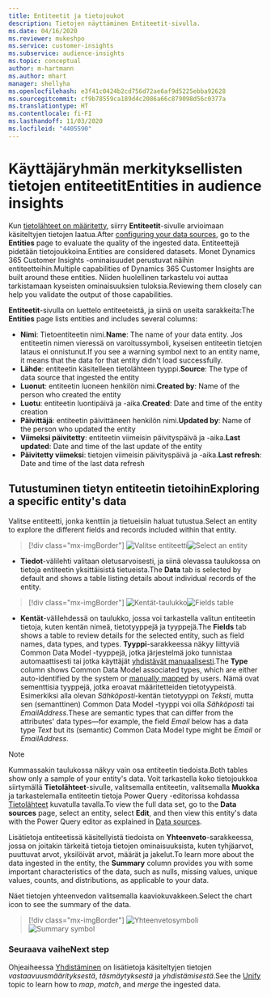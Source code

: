 ```yaml
---
title: Entiteetit ja tietojoukot
description: Tietojen näyttäminen Entiteetit-sivulla.
ms.date: 04/16/2020
ms.reviewer: mukeshpo
ms.service: customer-insights
ms.subservice: audience-insights
ms.topic: conceptual
author: m-hartmann
ms.author: mhart
manager: shellyha
ms.openlocfilehash: e3f41c0424b2cd756d72ae6af9d5225ebba92628
ms.sourcegitcommit: cf9b78559ca189d4c2086a66c879098d56c0377a
ms.translationtype: HT
ms.contentlocale: fi-FI
ms.lasthandoff: 11/03/2020
ms.locfileid: "4405590"
---
```

# <a name="entities-in-audience-insights"></a><span data-ttu-id="0019f-103">Käyttäjäryhmän merkityksellisten tietojen entiteetit</span><span class="sxs-lookup"><span data-stu-id="0019f-103">Entities in audience insights</span></span>

<span data-ttu-id="0019f-104">Kun [tietolähteet on määritetty](data-sources.md), siirry **Entiteetit**-sivulle arvioimaan käsiteltyjen tietojen laatua.</span><span class="sxs-lookup"><span data-stu-id="0019f-104">After [configuring your data sources](data-sources.md), go to the **Entities** page to evaluate the quality of the ingested data.</span></span> <span data-ttu-id="0019f-105">Entiteettejä pidetään tietojoukkoina.</span><span class="sxs-lookup"><span data-stu-id="0019f-105">Entities are considered datasets.</span></span> <span data-ttu-id="0019f-106">Monet Dynamics 365 Customer Insights -ominaisuudet perustuvat näihin entiteetteihin.</span><span class="sxs-lookup"><span data-stu-id="0019f-106">Multiple capabilities of Dynamics 365 Customer Insights are built around these entities.</span></span> <span data-ttu-id="0019f-107">Niiden huolellinen tarkastelu voi auttaa tarkistamaan kyseisten ominaisuuksien tuloksia.</span><span class="sxs-lookup"><span data-stu-id="0019f-107">Reviewing them closely can help you validate the output of those capabilities.</span></span>

<span data-ttu-id="0019f-108">**Entiteetit**-sivulla on luettelo entiteeteistä, ja siinä on useita sarakkeita:</span><span class="sxs-lookup"><span data-stu-id="0019f-108">The **Entities** page lists entities and includes several columns:</span></span>

- <span data-ttu-id="0019f-109">**Nimi**: Tietoentiteetin nimi.</span><span class="sxs-lookup"><span data-stu-id="0019f-109">**Name**: The name of your data entity.</span></span> <span data-ttu-id="0019f-110">Jos entiteetin nimen vieressä on varoitussymboli, kyseisen entiteetin tietojen lataus ei onnistunut.</span><span class="sxs-lookup"><span data-stu-id="0019f-110">If you see a warning symbol next to an entity name, it means that the data for that entity didn't load successfully.</span></span>
- <span data-ttu-id="0019f-111">**Lähde**: entiteetin käsitelleen tietolähteen tyyppi.</span><span class="sxs-lookup"><span data-stu-id="0019f-111">**Source**: The type of data source that ingested the entity</span></span>
- <span data-ttu-id="0019f-112">**Luonut**: entiteetin luoneen henkilön nimi.</span><span class="sxs-lookup"><span data-stu-id="0019f-112">**Created by**: Name of the person who created the entity</span></span>
- <span data-ttu-id="0019f-113">**Luotu**: entiteetin luontipäivä ja -aika.</span><span class="sxs-lookup"><span data-stu-id="0019f-113">**Created**: Date and time of the entity creation</span></span>
- <span data-ttu-id="0019f-114">**Päivittäjä**: entiteetin päivittäneen henkilön nimi.</span><span class="sxs-lookup"><span data-stu-id="0019f-114">**Updated by**: Name of the person who updated the entity</span></span>
- <span data-ttu-id="0019f-115">**Viimeksi päivitetty**: entiteetin viimeisin päivityspäivä ja -aika.</span><span class="sxs-lookup"><span data-stu-id="0019f-115">**Last updated**: Date and time of the last update of the entity</span></span>
- <span data-ttu-id="0019f-116">**Päivitetty viimeksi**: tietojen viimeisin päivityspäivä ja -aika.</span><span class="sxs-lookup"><span data-stu-id="0019f-116">**Last refresh**: Date and time of the last data refresh</span></span>

## <a name="exploring-a-specific-entitys-data"></a><span data-ttu-id="0019f-117">Tutustuminen tietyn entiteetin tietoihin</span><span class="sxs-lookup"><span data-stu-id="0019f-117">Exploring a specific entity's data</span></span>

<span data-ttu-id="0019f-118">Valitse entiteetti, jonka kenttiin ja tietueisiin haluat tutustua.</span><span class="sxs-lookup"><span data-stu-id="0019f-118">Select an entity to explore the different fields and records included within that entity.</span></span>

> [!div class="mx-imgBorder"]
> <span data-ttu-id="0019f-119">![Valitse entiteetti](media/data-manager-entities-data.png "Valitse entiteetti")</span><span class="sxs-lookup"><span data-stu-id="0019f-119">![Select an entity](media/data-manager-entities-data.png "Select an entity")</span></span>

- <span data-ttu-id="0019f-120">**Tiedot**-välilehti valitaan oletusarvoisesti, ja siinä olevassa taulukossa on tietoja entiteetin yksittäisistä tietueista.</span><span class="sxs-lookup"><span data-stu-id="0019f-120">The **Data** tab is selected by default and shows a table listing details about individual records of the entity.</span></span>

> [!div class="mx-imgBorder"]
> <span data-ttu-id="0019f-121">![Kentät-taulukko](media/data-manager-entities-fields.PNG "Kentät-taulukko")</span><span class="sxs-lookup"><span data-stu-id="0019f-121">![Fields table](media/data-manager-entities-fields.PNG "Fields table")</span></span>

- <span data-ttu-id="0019f-122">**Kentät**-välilehdessä on taulukko, jossa voi tarkastella valitun entiteetin tietoja, kuten kentän nimeä, tietotyyppejä ja tyyppejä.</span><span class="sxs-lookup"><span data-stu-id="0019f-122">The **Fields** tab shows a table to review details for the selected entity, such as field names, data types, and types.</span></span> <span data-ttu-id="0019f-123">**Tyyppi**-sarakkeessa näkyy liittyviä Common Data Model -tyyppejä, jotka järjestelmä joko tunnistaa automaattisesti tai jotka käyttäjät [yhdistävät manuaalisesti](map-entities.md).</span><span class="sxs-lookup"><span data-stu-id="0019f-123">The **Type** column shows Common Data Model associated types, which are either auto-identified by the system or [manually mapped](map-entities.md) by users.</span></span> <span data-ttu-id="0019f-124">Nämä ovat sementtisia tyyppejä, jotka eroavat määritetteiden tietotyypeistä. Esimerkiksi alla olevan *Sähköposti*-kentän tietotyyppi on *Teksti*, mutta sen (semanttinen) Common Data Model -tyyppi voi olla *Sähköposti* tai *EmailAddress*.</span><span class="sxs-lookup"><span data-stu-id="0019f-124">These are semantic types that can differ from the attributes' data types—for example, the field *Email* below has a data type *Text* but its (semantic) Common Data Model type might be *Email* or *EmailAddress*.</span></span>

> [!NOTE]
> <span data-ttu-id="0019f-125">Kummassakin taulukossa näkyy vain osa entiteetin tiedoista.</span><span class="sxs-lookup"><span data-stu-id="0019f-125">Both tables show only a sample of your entity's data.</span></span> <span data-ttu-id="0019f-126">Voit tarkastella koko tietojoukkoa siirtymällä **Tietolähteet**-sivulle, valitsemalla entiteetin, valitsemalla **Muokka** ja tarkastelemalla entiteetin tietoja Power Query -editorissa kohdassa [Tietolähteet](data-sources.md) kuvatulla tavalla.</span><span class="sxs-lookup"><span data-stu-id="0019f-126">To view the full data set, go to the **Data sources** page, select an entity, select **Edit**, and then view this entity's data with the Power Query editor as explained in [Data sources](data-sources.md).</span></span>

<span data-ttu-id="0019f-127">Lisätietoja entiteetissä käsitellyistä tiedoista on **Yhteenveto**-sarakkeessa, jossa on joitakin tärkeitä tietoja tietojen ominaisuuksista, kuten tyhjäarvot, puuttuvat arvot, yksilöivät arvot, määrät ja jakelut.</span><span class="sxs-lookup"><span data-stu-id="0019f-127">To learn more about the data ingested in the entity, the **Summary** column provides you with some important characteristics of the data, such as nulls, missing values, unique values, counts, and distributions, as applicable to your data.</span></span>

<span data-ttu-id="0019f-128">Näet tietojen yhteenvedon valitsemalla kaaviokuvakkeen.</span><span class="sxs-lookup"><span data-stu-id="0019f-128">Select the chart icon to see the summary of the data.</span></span>

> [!div class="mx-imgBorder"]
> <span data-ttu-id="0019f-129">![Yhteenvetosymboli](media/data-manager-entities-summary.png "Tietojen yhteenvetotaulukko")</span><span class="sxs-lookup"><span data-stu-id="0019f-129">![Summary symbol](media/data-manager-entities-summary.png "Data summary table")</span></span>

### <a name="next-step"></a><span data-ttu-id="0019f-130">Seuraava vaihe</span><span class="sxs-lookup"><span data-stu-id="0019f-130">Next step</span></span>

<span data-ttu-id="0019f-131">Ohjeaiheessa [Yhdistäminen](data-unification.md) on lisätietoja käsiteltyjen tietojen *vastaavuusmäärityksestä*, *täsmäytyksestä* ja *yhdistämisestä*.</span><span class="sxs-lookup"><span data-stu-id="0019f-131">See the [Unify](data-unification.md) topic to learn how to *map*, *match*, and *merge* the ingested data.</span></span>
